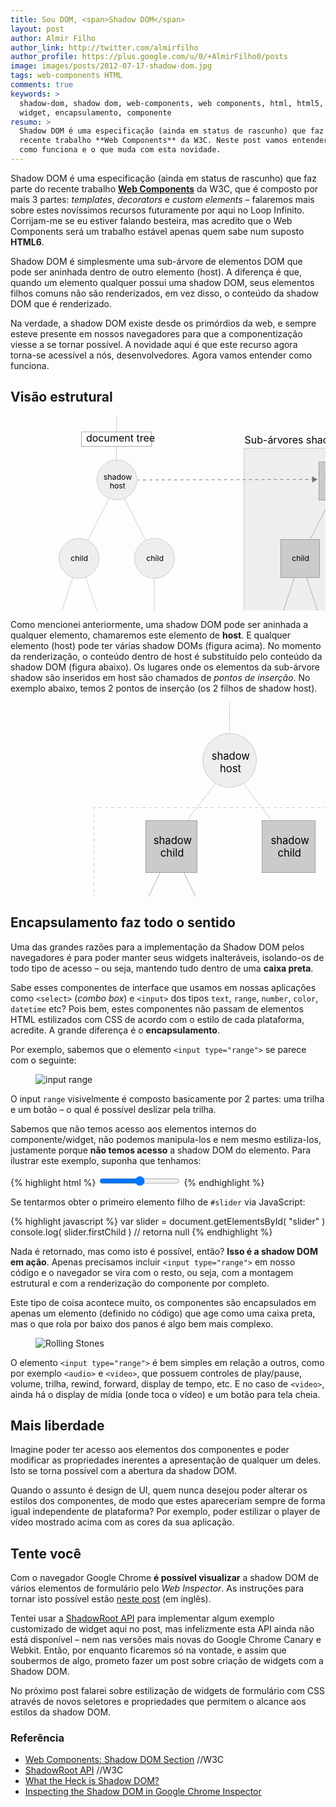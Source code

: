 ```yaml
---
title: Sou DOM, <span>Shadow DOM</span>
layout: post
author: Almir Filho
author_link: http://twitter.com/almirfilho
author_profile: https://plus.google.com/u/0/+AlmirFilho0/posts
image: images/posts/2012-07-17-shadow-dom.jpg
tags: web-components HTML
comments: true
keywords: >
  shadow-dom, shadow dom, web-components, web components, html, html5, component,
  widget, encapsulamento, componente
resumo: >
  Shadow DOM é uma especificação (ainda em status de rascunho) que faz parte do
  recente trabalho **Web Components** da W3C. Neste post vamos entender o que é,
  como funciona e o que muda com esta novidade.
---
```

<style>
.back {
	transition: fill 0.3s ease;
	-o-transition: fill 0.3s ease;
	-ms-transition: fill 0.3s ease;
	-moz-transition: fill 0.3s ease;
	-khtml-transition: fill 0.3s ease;
	-webkit-transition: fill 0.3s ease;
}
.node:hover .back {
	fill: #ccc;
}
.node:hover rect.back {
	fill: #999;
}
</style>

Shadow DOM é uma especificação (ainda em status de rascunho) que faz parte do recente trabalho **[Web Components](http://www.w3.org/TR/components-intro/)** da W3C, que é composto por mais 3 partes: *templates*, *decorators* e *custom elements* – falaremos mais sobre estes novíssimos recursos futuramente por aqui no Loop Infinito.
Corrijam-me se eu estiver falando besteira, mas acredito que o Web Components será um trabalho estável apenas quem sabe num suposto **HTML6**.

Shadow DOM é simplesmente uma sub-árvore de elementos DOM que pode ser aninhada dentro de outro elemento (host). A diferença é que, quando um elemento qualquer possui uma shadow DOM, seus elementos filhos comuns não são renderizados, em vez disso, o conteúdo da shadow DOM que é renderizado.

Na verdade, a shadow DOM existe desde os primórdios da web, e sempre esteve presente em nossos navegadores para que a componentização viesse a se tornar possível. A novidade aqui é que este recurso agora torna-se acessível a nós, desenvolvedores. Agora vamos entender como funciona.

## Visão estrutural

<svg width="700px" height="432px" class="img">
	<g>
		<line fill="none" stroke="#CCCCCC" stroke-miterlimit="10" x1="169.896" y1="0" x2="169.457" y2="86.315"/>
		<line fill="none" stroke="#CCCCCC" stroke-miterlimit="10" x1="229.795" y1="227.043" x2="230.444" y2="347.14"/>
		<line fill="none" stroke="#CCCCCC" stroke-miterlimit="10" x1="109.999" y1="227.043" x2="149.853" y2="347.14"/>
		<line fill="none" stroke="#CCCCCC" stroke-miterlimit="10" x1="109.999" y1="227.043" x2="70.352" y2="347.14"/>
		<line fill="none" stroke="#CCCCCC" stroke-miterlimit="10" x1="169.897" y1="108.334" x2="231.533" y2="228.431"/>
		<line fill="none" stroke="#CCCCCC" stroke-miterlimit="10" x1="169.897" y1="108.334" x2="108.469" y2="228.431"/>
		<g class="node">
			<circle class="back" fill="#EEEEEE" stroke="#CCCCCC" stroke-miterlimit="10" cx="170.222" cy="102.308" r="31.99"/>
			<text transform="matrix(1 0 0 1 148.6968 101.5366)" enable-background="new">
				<tspan x="0" y="0" font-size="12.3385">shadow</tspan>
				<tspan x="9.939" y="14.806" font-size="12.3385">host</tspan>
			</text>
		</g>
		<g class="node">
			<circle class="back" fill="#EEEEEE" stroke="#CCCCCC" stroke-miterlimit="10" cx="109.541" cy="227.737" r="31.99"/>
			<text transform="matrix(1 0 0 1 96.2451 232.4102)" font-size="12.3385">child</text>
		</g>
		<g class="node">
			<circle class="back" fill="#EEEEEE" stroke="#CCCCCC" stroke-miterlimit="10" cx="230.427" cy="227.737" r="31.99"/>
			<text transform="matrix(1 0 0 1 217.1318 232.4102)" font-size="12.3385">child</text>
		</g>
		<g class="node">
			<circle class="back" fill="#EEEEEE" stroke="#CCCCCC" stroke-miterlimit="10" cx="71.423" cy="346.445" r="25.184"/>
			<text transform="matrix(1 0 0 1 60.9565 350.124)" font-size="9.7132">child</text>
		</g>
		<g class="node">
			<circle class="back" fill="#EEEEEE" stroke="#CCCCCC" stroke-miterlimit="10" cx="147.658" cy="346.445" r="25.184"/>
			<text transform="matrix(1 0 0 1 137.1914 350.124)" font-size="9.7132">child</text>
		</g>
		<g class="node">
			<circle class="back" fill="#EEEEEE" stroke="#CCCCCC" stroke-miterlimit="10" cx="230.427" cy="346.445" r="25.184"/>
			<text transform="matrix(1 0 0 1 219.9609 350.124)" font-size="9.7132">child</text>
		</g>
	</g>
	<g>
		<rect x="386.5" y="64.5" fill="#EEEEEE" stroke="#CCCCCC" stroke-miterlimit="10" width="276" height="349"/>
		<rect x="379.5" y="58.5" fill="#EEEEEE" stroke="#CCCCCC" stroke-miterlimit="10" width="277" height="348"/>
		<rect x="373.5" y="51.5" fill="#EEEEEE" stroke="#CCCCCC" stroke-miterlimit="10" width="276" height="349"/>
		<line fill="none" stroke="#ABACAD" stroke-miterlimit="10" x1="523.845" y1="110.512" x2="585.481" y2="230.608"/>
		<line fill="none" stroke="#ABACAD" stroke-miterlimit="10" x1="523.845" y1="110.512" x2="462.417" y2="230.608"/>
		<line fill="none" stroke="#ABACAD" stroke-miterlimit="10" x1="463.946" y1="229.221" x2="503.801" y2="349.317"/>
		<line fill="none" stroke="#ABACAD" stroke-miterlimit="10" x1="463.946" y1="229.221" x2="424.299" y2="349.317"/>
		<g class="node">
			<rect class="back" x="478.5" y="323.5" fill="#CACBCB" stroke="#9D9D9E" stroke-miterlimit="10" width="49" height="49"/>
			<text transform="matrix(1 0 0 1 493.3174 352.3027)" font-size="9.7132">child</text>
		</g>
		<g class="node">
			<rect class="back" x="400.5" y="323.5" fill="#CACBCB" stroke="#9D9D9E" stroke-miterlimit="10" width="49" height="49"/>
			<text transform="matrix(1 0 0 1 414.9043 352.3027)" font-size="9.7132">child</text>
		</g>
		<g class="node">
			<rect class="back" x="552.5" y="197.5" fill="#CACBCB" stroke="#9D9D9E" stroke-miterlimit="10" width="63" height="61"/>
			<text transform="matrix(1 0 0 1 571.0811 232.4102)" font-size="12.3385">child</text>
		</g>
		<g class="node">
			<rect class="back" x="432.5" y="197.5" fill="#CACBCB" stroke="#9D9D9E" stroke-miterlimit="10" width="62" height="61"/>
			<text transform="matrix(1 0 0 1 450.1943 232.4102)" font-size="12.3385">child</text>
		</g>
		<g class="node">
			<rect class="back" x="493.5" y="73.5" fill="#CACBCB" stroke="#9D9D9E" stroke-miterlimit="10" width="62" height="61"/>
			<text transform="matrix(1 0 0 1 502.6455 101.5366)" enable-background="new">
				<tspan x="0" y="0" font-size="12.3385">shadow</tspan>
				<tspan x="10.969" y="14.806" font-size="12.3385">root</tspan>
			</text>
		</g>
	</g>
	<g>
		<rect x="113.5" y="25.5" fill="#FFFFFF" stroke="#ABACAD" stroke-miterlimit="10" width="112" height="23"/>
		<text transform="matrix(1 0 0 1 120.9229 41.4062)" font-size="16">document tree</text>
	</g>
	<text transform="matrix(1 0 0 1 374.5 43.5625)" font-size="16">Sub-árvores shadow DOM</text>
	<g>
		<line fill="none" stroke="#717375" stroke-miterlimit="10" x1="204.39" y1="102.308" x2="206.89" y2="102.301"/>
		<line fill="none" stroke="#717375" stroke-miterlimit="10" stroke-dasharray="4.9928,4.9928" x1="211.882" y1="102.288" x2="478.998" y2="101.569"/>
		<line fill="none" stroke="#717375" stroke-miterlimit="10" x1="481.495" y1="101.562" x2="483.995" y2="101.556"/>
		<polygon fill="#717375" points="482.549,106.546 491.171,101.537 482.522,96.574"/>
	</g>
</svg>

Como mencionei anteriormente, uma shadow DOM pode ser aninhada a qualquer elemento, chamaremos este elemento de **host**.
E qualquer elemento (host) pode ter várias shadow DOMs (figura acima).
No momento da renderização, o conteúdo dentro de host é substituído pelo conteúdo da shadow DOM (figura abaixo).
Os lugares onde os elementos da sub-árvore shadow são inseridos em host são chamados de *pontos de inserção*.
No exemplo abaixo, temos 2 pontos de inserção (os 2 filhos de shadow host).

<svg width="700px" height="432px" class="img">
	<line fill="none" stroke="#CCCCCC" stroke-miterlimit="10" x1="350.623" y1="0" x2="350.149" y2="93.175"/>
	<line fill="none" stroke="#CCCCCC" stroke-miterlimit="10" x1="350.19" y1="101.077" x2="445.624" y2="225.323"/>
	<line fill="none" stroke="#CCCCCC" stroke-miterlimit="10" x1="350.19" y1="101.077" x2="255.036" y2="225.323"/>
	<g class="node">
		<circle class="back" fill="#EEEEEE" stroke="#CCCCCC" stroke-miterlimit="10" cx="350.629" cy="92.967" r="43.06"/>
		<text transform="matrix(1 0 0 1 321.6553 91.9287)" enable-background="new">
			<tspan x="0" y="0" font-size="16.6081">shadow</tspan>
			<tspan x="13.378" y="19.93" font-size="16.6081">host</tspan>
		</text>
	</g>
	<line fill="none" stroke="#ABACAD" stroke-miterlimit="10" x1="258.371" y1="233.117" x2="324.485" y2="369.832"/>
	<line fill="none" stroke="#ABACAD" stroke-miterlimit="10" x1="258.371" y1="233.117" x2="192.534" y2="369.832"/>
	<g class="node">
		<rect class="back" x="290.5" y="334.5" fill="#CACBCB" stroke="#9D9D9E" stroke-miterlimit="10" width="66" height="66"/>
		<text transform="matrix(1 0 0 1 301.6548 365.8535)" enable-background="new">
			<tspan x="0" y="0" font-size="13.0743">shadow</tspan>
			<tspan x="8.72" y="15.689" font-size="13.0743">child</tspan>
		</text>
	</g>
	<g class="node">
		<rect class="back" x="160.5" y="334.5" fill="#CACBCB" stroke="#9D9D9E" stroke-miterlimit="10" width="66" height="66"/>
		<text transform="matrix(1 0 0 1 171.168 365.8535)" enable-background="new">
			<tspan x="0" y="0" font-size="13.0743">shadow</tspan>
			<tspan x="8.721" y="15.689" font-size="13.0743">child</tspan>
		</text>
	</g>
	<g class="node">
		<rect class="back" x="402.5" y="189.5" fill="#CACBCB" stroke="#9D9D9E" stroke-miterlimit="10" width="85" height="83"/>
		<text transform="matrix(1 0 0 1 416.4385 227.4121)" enable-background="new">
			<tspan x="0" y="0" font-size="16.6081">shadow</tspan>
			<tspan x="11.078" y="19.93" font-size="16.6081">child</tspan>
		</text>
	</g>
	<g class="node">
		<rect class="back" x="216.5" y="189.5" fill="#CACBCB" stroke="#9D9D9E" stroke-miterlimit="10" width="82" height="83"/>
		<text transform="matrix(1 0 0 1 228.7827 227.4121)" enable-background="new">
			<tspan x="0" y="0" font-size="16.6081">shadow</tspan>
			<tspan x="11.078" y="19.93" font-size="16.6081">child</tspan>
		</text>
	</g>
	<g>
		<polyline fill="none" stroke="#CCCCCC" stroke-miterlimit="10" points="523.5,418 523.5,420.5 521,420.5"/>
		<line fill="none" stroke="#CCCCCC" stroke-miterlimit="10" stroke-dasharray="5,5" x1="516" y1="420.5" x2="138" y2="420.5"/>
		<polyline fill="none" stroke="#CCCCCC" stroke-miterlimit="10" points="136,420.5 133.5,420.5 133.5,418"/>
		<line fill="none" stroke="#CCCCCC" stroke-miterlimit="10" stroke-dasharray="5,5" x1="133.5" y1="413" x2="133.5" y2="174"/>
		<polyline fill="none" stroke="#CCCCCC" stroke-miterlimit="10" points="133.5,171 133.5,168.5 136,168.5"/>
		<line fill="none" stroke="#CCCCCC" stroke-miterlimit="10" stroke-dasharray="5,5" x1="141" y1="168.5" x2="518" y2="168.5"/>
		<polyline fill="none" stroke="#CCCCCC" stroke-miterlimit="10" points="521,168.5 523.5,168.5 523.5,171"/>
		<line fill="none" stroke="#CCCCCC" stroke-miterlimit="10" stroke-dasharray="5,5" x1="523.5" y1="176" x2="523.5" y2="415"/>
	</g>
	<text transform="matrix(1 0 0 1 454.957 391.7188)">
		<tspan x="0" y="0" fill="#616162" font-size="12">Sub-árvore</tspan>
		<tspan x="-12.792" y="14.4" fill="#616162" font-size="12">shadow DOM</tspan>
	</text>
</svg>

## Encapsulamento faz todo o sentido

Uma das grandes razões para a implementação da Shadow DOM pelos navegadores é para poder manter seus widgets inalteráveis,
isolando-os de todo tipo de acesso – ou seja, mantendo tudo dentro de uma **caixa preta**.

Sabe esses componentes de interface que usamos em nossas aplicações como `<select>` (*combo box*) e `<input>` dos tipos `text`, `range`, `number`, `color`, `datetime` etc? Pois bem, estes componentes não passam de elementos HTML estilizados com CSS de acordo com o estilo de cada plataforma, acredite. A grande diferença é o **encapsulamento**.

Por exemplo, sabemos que o elemento `<input type="range">` se parece com o seguinte:

<figure class="content">
	<img src="/images/posts/2012-07-17-range.jpg" alt="input range" title="input range" />
</figure>

O input `range` visivelmente é composto basicamente por 2 partes: uma trilha e um botão – o qual é possível deslizar pela trilha.

Sabemos que não temos acesso aos elementos internos do componente/widget, não podemos manipula-los e nem mesmo estiliza-los, justamente porque **não temos acesso** a shadow DOM do elemento. Para ilustrar este exemplo, suponha que tenhamos:

{% highlight html %}
<input type="range" id="slider" />
{% endhighlight %}

Se tentarmos obter o primeiro elemento filho de `#slider` via JavaScript:

{% highlight javascript %}
var slider = document.getElementsById( "slider" )
console.log( slider.firstChild ) // retorna null
{% endhighlight %}

Nada é retornado, mas como isto é possível, então? **Isso é a shadow DOM em ação**.
Apenas  precisamos incluir `<input type="range">` em nosso código e o navegador se vira com o resto, ou seja, com a montagem estrutural e com a renderização do componente por completo.

Este tipo de coisa acontece muito, os componentes são encapsulados em apenas um elemento (definido no código) que age como uma caixa preta, mas o que rola por baixo dos panos é algo bem mais complexo.

<figure class="content right">
	<img src="/images/posts/2012-07-17-video.jpg" alt="Rolling Stones" title="Rolling Stones" />
</figure>

O elemento `<input type="range">` é bem simples em relação a outros, como por exemplo `<audio>` e `<video>`, que possuem controles de play/pause, volume, trilha, rewind, forward, display de tempo, etc. E no caso de `<video>`, ainda há o display de mídia (onde toca o vídeo) e um botão para tela cheia.

## Mais liberdade

Imagine poder ter acesso aos elementos dos componentes e poder modificar as propriedades inerentes a apresentação de qualquer um deles. Isto se torna possível com a abertura da shadow DOM.

Quando o assunto é design de UI, quem nunca desejou poder alterar os estilos dos componentes, de modo que estes apareceriam sempre de forma igual independente de plataforma?
Por exemplo, poder estilizar o player de vídeo mostrado acima com as cores da sua aplicação.

## Tente você

Com o navegador Google Chrome **é possível visualizar** a shadow DOM de vários elementos de formulário pelo *Web Inspector*.
As instruções para tornar isto possível estão [neste post](http://chemicaloliver.net/programming/inspecting-the-shadow-dom-in-google-chrome-inspector/) (em inglês).

Tentei usar a [ShadowRoot API](http://www.w3.org/TR/shadow-dom/#api-shadow-root) para implementar algum exemplo customizado de widget aqui no post, mas infelizmente esta API ainda não está disponível – nem nas versões mais novas do Google Chrome Canary e Webkit.
Então, por enquanto ficaremos só na vontade, e assim que soubermos de algo, prometo fazer um post sobre criação de widgets com a Shadow DOM.

No próximo post falarei sobre estilização de widgets de formulário com CSS através de novos seletores e propriedades que permitem o alcance aos estilos da shadow DOM.

<aside class="fonte">
	<h3>Referência</h3>
	<ul>
		<li><a href="http://www.w3.org/TR/components-intro/#shadow-dom-section" alt="Shadow DOM" title="Shadow DOM">Web Components: Shadow DOM Section</a> <span class="comment">//W3C</span></li>
		<li><a href="http://www.w3.org/TR/shadow-dom/#api-shadow-root" alt="ShadowRoot API" title="ShadowRoot API">ShadowRoot API</a> <span class="comment">//W3C</span></li>
		<li><a href="http://glazkov.com/2011/01/14/what-the-heck-is-shadow-dom/" alt="What the Heck is Shadow DOM?" title="What the Heck is Shadow DOM?">What the Heck is Shadow DOM?</a></li>
		<li><a href="http://chemicaloliver.net/programming/inspecting-the-shadow-dom-in-google-chrome-inspector/" alt="Inspecting the Shadow DOM in Google Chrome Inspector" title="Inspecting the Shadow DOM in Google Chrome Inspector">Inspecting the Shadow DOM in Google Chrome Inspector</a></li>
	</ul>
</aside>
